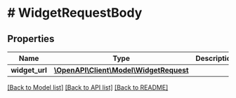 # # WidgetRequestBody

## Properties

Name | Type | Description | Notes
------------ | ------------- | ------------- | -------------
**widget_url** | [**\OpenAPI\Client\Model\WidgetRequest**](WidgetRequest.md) |  | [optional]

[[Back to Model list]](../../README.md#models) [[Back to API list]](../../README.md#endpoints) [[Back to README]](../../README.md)

